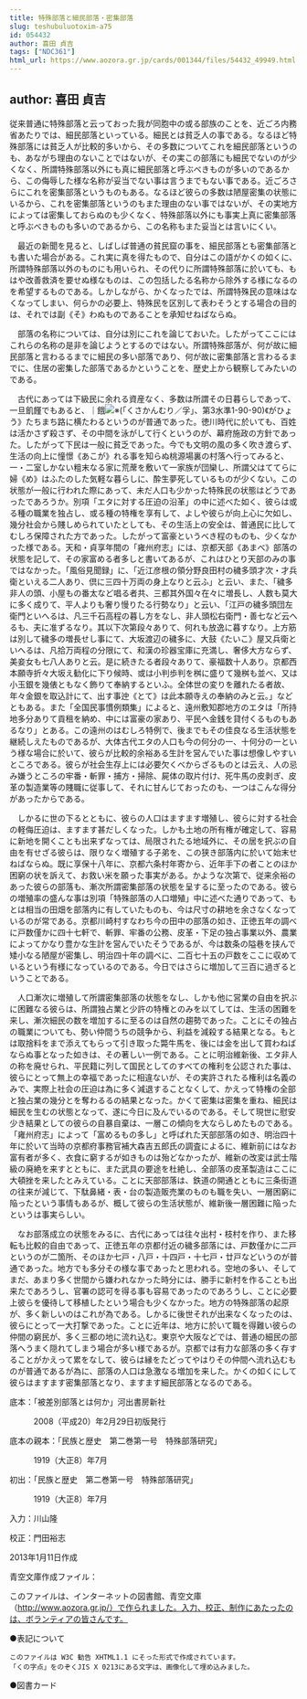 ```yaml
---
title: 特殊部落と細民部落・密集部落
slug: teshubuluotoxim-a75
id: 054432
author: 喜田 貞吉
tags: ["NDC361"]
html_url: https://www.aozora.gr.jp/cards/001344/files/54432_49949.html
---
```


## author: 喜田 貞吉

従来普通に特殊部落と云っておった我が同胞中の或る部族のことを、近ごろ内務省あたりでは、細民部落といっている。細民とは貧乏人の事である。なるほど特殊部落には貧乏人が比較的多いから、その多数についてこれを細民部落というのも、あながち理由のないことではないが、その実この部落にも細民でないのが少くなく、所謂特殊部落以外にも真に細民部落と呼ぶべきものが多いのであるから、この侮辱した様な名称が妥当でない事は言うまでもない事である。近ごろさらにこれを密集部落というものもある。なるほど彼らの多数は陋屋密集の状態にいるから、これを密集部落というのもまた理由のない事ではないが、その実地方によっては密集しておらぬのも少くなく、特殊部落以外にも事実上真に密集部落と呼ぶべきものも多いのであるから、この名称もまた妥当とは言いにくい。

　最近の新聞を見ると、しばしば普通の貧民窟の事を、細民部落とも密集部落とも書いた場合がある。これ実に真を得たもので、自分はこの語がかくの如くに、所謂特殊部落以外のものにも用いられ、その代りに所謂特殊部落に於いても、もはや改善救済を要せぬ様なものは、この包括したる名称から除外する様になるのを希望するものである。しかしながら、かくなったでは、所謂特殊民の意味はなくなってしまい、何らかの必要上、特殊民を区別して表わそうとする場合の目的は、それでは副《そ》わぬものであることを承知せねばならぬ。

　部落の名称については、自分は別にこれを論じておいた。したがってここにはこれらの名称の是非を論じようとするのではない。所謂特殊部落が、何が故に細民部落と言わるるまでに細民の多い部落であり、何が故に密集部落と言わるるまでに、住居の密集した部落であるかということを、歴史上から観察してみたいのである。

　古代にあっては下級民に余れる資産なく、多数は所謂その日暮らしであって、一旦飢饉でもあると、｜餓![※(「くさかんむり／孚」、第3水準1-90-90)](https://www.aozora.gr.jp/cards/001344/files/../../../gaiji/1-90/1-90-90.png)《がひょう》たちまち路に横たわるというのが普通であった。徳川時代に於いても、百姓は活かさず殺さず、その中間を泳がして行くというのが、幕府施政の方針であった。したがって下民は一般に貧乏であった。今でも文明の風の多く吹き渡らず、生活の向上に憧憬《あこが》れる事を知らぬ桃源場裏の村落へ行ってみると、一・二室しかない粗末なる家に荒蓆を敷いて一家族が団欒し、所謂父はててらに婦《め》はふたのした気軽な暮らしに、酔生夢死しているものが少くない。この状態が一般に行われた際にあって、未だ人口も少かった特殊民の状態はどうであったであろうか。別項「エタに対する圧迫の沿革」の中に述べた如く、彼らは或る種の職業を独占し、或る種の特権を享有して、よしや彼らが向上心に欠如し、幾分社会から賤しめられていたとしても、その生活上の安全は、普通民に比してむしろ保障された方であった。したがって富豪というべき程のものも、少くなかった様である。天和・貞享年間の「雍州府志」には、京都天部《あまべ》部落の状態を記して、その家富める者多しと書いてあるが、これはひとり天部のみの事ではなかった。「風俗見聞録」に、「近江彦根の領分野良田村の穢多頭才次・才兵衛といえる二人あり、倶に三四十万両の身上なりと云ふ」と云い、また、「穢多非人の頭、小屋もの番太など唱る者共、三都其外国々在々に増長し、人数も莫大に多く成りて、平人よりも奢り慢りたる行勢なり」と云い、「江戸の穢多頭団左衛門といへるは、凡三千石高程の暮し方をなし、非人頭松右衛門・善七など云へるも、夫に准ずるなり。其以下次第段々ありて、何れも放逸に暮すなり。上方筋は別して穢多の増長せし事にて、大坂渡辺の穢多に、大鼓《たいこ》屋又兵衛といへるは、凡拾万両程の分限にて、和漢の珍器宝庫に充満し、奢侈大方ならず、美妾女も七八人ありと云。是に続きたる者段々ありて、豪福数十人あり。京都西本願寺折々大坂え勧化に下り候時、或は小判歩判を桝に盛りて幾桝も並べ、又は小玉銀を幾俵ともなく飾りて奉納するといふ。全体世の変りを離れたる者故、年々金銀を取込計にて、出す事迚《とて》は此本願寺えの奉納のみと云。」などともある。また「全国民事慣例類集」によると、遠州敷知郡地方のエタは「所持地多分ありて貢租を納め、中には富豪の家あり、平民へ金銭を貸付くるものもあるなり」とある。この遠州のはむしろ特例で、後までもその佳良なる生活状態を継続しえたものであるが、大体古代エタの人口も今の何分の一、十何分の一という様な場合に於いて、彼らが比較的余裕ある生計を営んでいた事は想像しやすいところである。彼らが社会生存上には必要欠くべからざるものとは云え、人の忌み嫌うところの牢番・斬罪・捕方・掃除、屍体の取片付け、死牛馬の皮剥ぎ、皮革の製造業等の賤職に従事して、それに甘んじておったのも、一つはこんな得分があったからである。

　しかるに世の下るとともに、彼らの人口はますます増殖し、彼らに対する社会の軽侮圧迫は、ますます甚だしくなった。しかも土地の所有権が確定して、容易に新地を開くことも出来ずなっては、局限されたる地域外に、その居を択ぶの自由を有せざる彼らは、限りなく増殖する子弟を、この狭き部落内に於いて始末せねばならぬ。既に享保十八年に、京都六条村年寄から、近年手下の者ことのほか困窮の状を訴えて、お救い米を願った事実がある。かような次第で、従来余裕のあった彼らの部落も、漸次所謂密集部落の状態を呈するに至ったのである。彼らの増殖率の盛んな事は別項「特殊部落の人口増殖」中に述べた通りであって、もとは相当の田畑を部落内に有していたものも、今は尺寸の耕地を余さなくなっているのが常である。京都川崎村すなわち今の田中の部落の如き、正徳五年の調べに戸数僅かに四十七軒で、斬罪、牢番の公務、皮革・下足の独占事業以外、農業によってかなり豊かな生計を営んでいたそうであるが、今は数条の隘巷を挟んで矮小なる陋屋が密集し、明治四十年の調べに、二百七十五の戸数をここに収めているという有様になっているのである。今日ではさらに増加して三百に過ぎるということである。

　人口漸次に増殖して所謂密集部落の状態をなし、しかも他に営業の自由を択ぶに困難なる彼らは、所謂独占業と少許の特権とのみを以てしては、生活の困難を来し、漸次細民の数を増加するに至るのは自然の趨勢であった。ことにその独占の職業についても、勢い仲間うちの競争から、利益を減殺する結果となる。もとは取捨料をまで添えてもらって引き取った斃牛馬を、後には金を出して買わねばならぬ事となった如きは、その著しい一例である。ことに明治維新後、エタ非人の称を廃せられ、平民籍に列して国民としてのすべての権利を公認された事は、彼らにとって無上の幸福であったに相違ないが、その実許されたる権利は名義のみで、実際上社会の圧迫は為に多く減退することなくして、かえって特権の全部と独占業の幾分とを奪わるるの結果となった。かくて密集は密集を重ね、細民は細民を生むの状態となって、遂に今日に及んでいるのである。そして現世に慰安少き結果としての彼らの自暴自棄は、一層この傾向を大ならしめたものである。「雍州府志」によって「富めるもの多し」と呼ばれた天部部落の如き、明治四十年に於いて当時の京都府事務官補大森吉五郎氏の調査によるに、維新前にはなお富有者が多く、衣食に窮するが如きものは殆どなかったが、維新の改変は武士階級の廃絶を来すとともに、また武具の要途を杜絶し、全部落の皮革製造はここに大頓挫を来したとみえている。ことに天部部落は、鉄道の開通とともに三条街道の往来が減じて、下駄鼻緒・表・台の製造販売業のものも職を失い、一層困窮に陥ったという事情もあるが、概して彼らの生活状態が、維新後一層困難に陥ったというは事実らしい。

　なお部落成立の状態をみるに、古代にあっては往々出村・枝村を作り、また移転も比較的自由であって、正徳五年の京都付近の穢多部落には、戸数僅かに二戸というのが二箇所、そのほか七戸・八戸・十四戸・十七戸・廿戸などいうのが普通であった。地方でも多分その様な事であったと思われる。空地の多い、そしてまだ、あまり多く世間から嫌われなかった時分には、勝手に新村を作ることも出来たであろうし、官署の認可を得る事も容易であったのであろうし、ことに必要上彼らを優待して移植したという場合も少くなかった。地方の特殊部落の起原が、多く新しいのはこれが為である。しかるに後世それが出来なくなったのは、彼らにとって一大打撃であった。ことに近年は、地方に於いて職を得難い彼らの仲間の窮民が、多く三都の地に流れ込む。東京や大阪などでは、普通の細民の部落へうまく隠れてしまう場合が多い様であるが。京都では有力な部落の多く存することがかえって累をなして、彼らは縁をたどってやはりその仲間へ流れ込むものが普通であるが為に、部落の人口は急激なる増加を来した。かくの如くにして彼らはますます密集部落となり、ますます細民部落となるのである。













底本：「被差別部落とは何か」河出書房新社

　　　2008（平成20）年2月29日初版発行

底本の親本：「民族と歴史　第二巻第一号　特殊部落研究」

　　　1919（大正8）年7月

初出：「民族と歴史　第二巻第一号　特殊部落研究」

　　　1919（大正8）年7月

入力：川山隆

校正：門田裕志

2013年1月11日作成

青空文庫作成ファイル：

このファイルは、インターネットの図書館、青空文庫（http://www.aozora.gr.jp/）で作られました。入力、校正、制作にあたったのは、ボランティアの皆さんです。











●表記について


	このファイルは W3C 勧告 XHTML1.1 にそった形式で作成されています。
	「くの字点」をのぞくJIS X 0213にある文字は、画像化して埋め込みました。







●図書カード